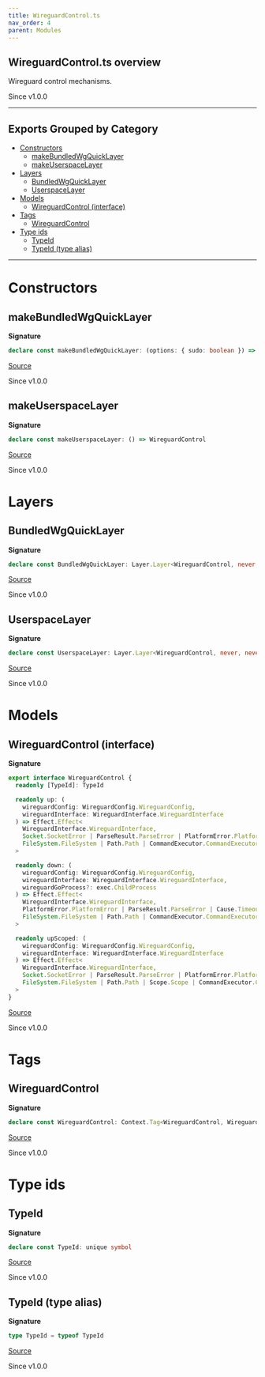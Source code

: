 ```yaml
---
title: WireguardControl.ts
nav_order: 4
parent: Modules
---
```


## WireguardControl.ts overview

Wireguard control mechanisms.

Since v1.0.0

---

## Exports Grouped by Category

- [Constructors](#constructors)
  - [makeBundledWgQuickLayer](#makebundledwgquicklayer)
  - [makeUserspaceLayer](#makeuserspacelayer)
- [Layers](#layers)
  - [BundledWgQuickLayer](#bundledwgquicklayer)
  - [UserspaceLayer](#userspacelayer)
- [Models](#models)
  - [WireguardControl (interface)](#wireguardcontrol-interface)
- [Tags](#tags)
  - [WireguardControl](#wireguardcontrol)
- [Type ids](#type-ids)
  - [TypeId](#typeid)
  - [TypeId (type alias)](#typeid-type-alias)

---

# Constructors

## makeBundledWgQuickLayer

**Signature**

```ts
declare const makeBundledWgQuickLayer: (options: { sudo: boolean }) => WireguardControl
```

[Source](https://github.com/leonitousconforti/the-wireguard-effect/tree/main/src/WireguardControl.ts#L82)

Since v1.0.0

## makeUserspaceLayer

**Signature**

```ts
declare const makeUserspaceLayer: () => WireguardControl
```

[Source](https://github.com/leonitousconforti/the-wireguard-effect/tree/main/src/WireguardControl.ts#L89)

Since v1.0.0

# Layers

## BundledWgQuickLayer

**Signature**

```ts
declare const BundledWgQuickLayer: Layer.Layer<WireguardControl, never, never>
```

[Source](https://github.com/leonitousconforti/the-wireguard-effect/tree/main/src/WireguardControl.ts#L101)

Since v1.0.0

## UserspaceLayer

**Signature**

```ts
declare const UserspaceLayer: Layer.Layer<WireguardControl, never, never>
```

[Source](https://github.com/leonitousconforti/the-wireguard-effect/tree/main/src/WireguardControl.ts#L95)

Since v1.0.0

# Models

## WireguardControl (interface)

**Signature**

```ts
export interface WireguardControl {
  readonly [TypeId]: TypeId

  readonly up: (
    wireguardConfig: WireguardConfig.WireguardConfig,
    wireguardInterface: WireguardInterface.WireguardInterface
  ) => Effect.Effect<
    WireguardInterface.WireguardInterface,
    Socket.SocketError | ParseResult.ParseError | PlatformError.PlatformError | Cause.TimeoutException,
    FileSystem.FileSystem | Path.Path | CommandExecutor.CommandExecutor
  >

  readonly down: (
    wireguardConfig: WireguardConfig.WireguardConfig,
    wireguardInterface: WireguardInterface.WireguardInterface,
    wireguardGoProcess?: exec.ChildProcess
  ) => Effect.Effect<
    WireguardInterface.WireguardInterface,
    PlatformError.PlatformError | ParseResult.ParseError | Cause.TimeoutException,
    FileSystem.FileSystem | Path.Path | CommandExecutor.CommandExecutor
  >

  readonly upScoped: (
    wireguardConfig: WireguardConfig.WireguardConfig,
    wireguardInterface: WireguardInterface.WireguardInterface
  ) => Effect.Effect<
    WireguardInterface.WireguardInterface,
    Socket.SocketError | ParseResult.ParseError | PlatformError.PlatformError | Cause.TimeoutException,
    FileSystem.FileSystem | Path.Path | Scope.Scope | CommandExecutor.CommandExecutor
  >
}
```

[Source](https://github.com/leonitousconforti/the-wireguard-effect/tree/main/src/WireguardControl.ts#L40)

Since v1.0.0

# Tags

## WireguardControl

**Signature**

```ts
declare const WireguardControl: Context.Tag<WireguardControl, WireguardControl>
```

[Source](https://github.com/leonitousconforti/the-wireguard-effect/tree/main/src/WireguardControl.ts#L76)

Since v1.0.0

# Type ids

## TypeId

**Signature**

```ts
declare const TypeId: unique symbol
```

[Source](https://github.com/leonitousconforti/the-wireguard-effect/tree/main/src/WireguardControl.ts#L28)

Since v1.0.0

## TypeId (type alias)

**Signature**

```ts
type TypeId = typeof TypeId
```

[Source](https://github.com/leonitousconforti/the-wireguard-effect/tree/main/src/WireguardControl.ts#L34)

Since v1.0.0
